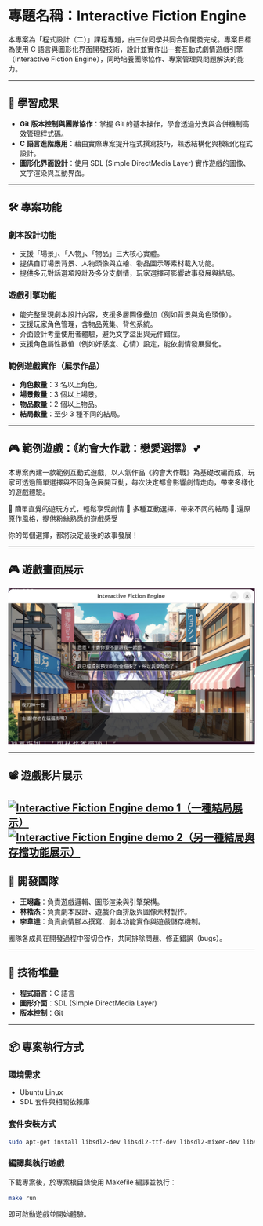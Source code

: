 # 專題名稱：Interactive Fiction Engine

本專案為「程式設計（二）」課程專題，由三位同學共同合作開發完成。專案目標為使用 C 語言與圖形化界面開發技術，設計並實作出一套互動式劇情遊戲引擎（Interactive Fiction Engine），同時培養團隊協作、專案管理與問題解決的能力。

---

## 🌟 學習成果
- **Git 版本控制與團隊協作**：掌握 Git 的基本操作，學會透過分支與合併機制高效管理程式碼。
- **C 語言進階應用**：藉由實際專案提升程式撰寫技巧，熟悉結構化與模組化程式設計。
- **圖形化界面設計**：使用 SDL (Simple DirectMedia Layer) 實作遊戲的圖像、文字渲染與互動界面。

---

## 🛠️ 專案功能

### 劇本設計功能
- 支援「場景」、「人物」、「物品」三大核心實體。
- 提供自訂場景背景、人物頭像與立繪、物品圖示等素材載入功能。
- 提供多元對話選項設計及多分支劇情，玩家選擇可影響故事發展與結局。

### 遊戲引擎功能
- 能完整呈現劇本設計內容，支援多層圖像疊加（例如背景與角色頭像）。
- 支援玩家角色管理，含物品蒐集、背包系統。
- 介面設計考量使用者體驗，避免文字溢出與元件錯位。
- 支援角色屬性數值（例如好感度、心情）設定，能依劇情發展變化。

### 範例遊戲實作（展示作品）
- **角色數量**：3 名以上角色。
- **場景數量**：3 個以上場景。
- **物品數量**：2 個以上物品。
- **結局數量**：至少 3 種不同的結局。

---

## 🎮 範例遊戲：《約會大作戰：戀愛選擇》 💕

本專案內建一款範例互動式遊戲，以人氣作品《約會大作戰》為基礎改編而成，玩家可透過簡單選擇與不同角色展開互動，每次決定都會影響劇情走向，帶來多樣化的遊戲體驗。

🔹 簡單直覺的遊玩方式，輕鬆享受劇情
🔹 多種互動選擇，帶來不同的結局
🔹 還原原作風格，提供粉絲熟悉的遊戲感受

你的每個選擇，都將決定最後的故事發展！

---

## 🎮 遊戲畫面展示

<img src="example-game/assets/遊戲畫面.png" alt="遊戲畫面展示" width="600">

---
## 📽️ 遊戲影片展示
[![Interactive Fiction Engine demo 1（一種結局展示）](https://img.youtube.com/vi/EYNlMCSCNp7kW-GU/maxresdefault.jpg)](https://youtu.be/0ItmGbNH_2g?si=EYNlMCSCNp7kW-GU)
[![Interactive Fiction Engine demo 2（另一種結局與存擋功能展示）](https://img.youtube.com/vi/sWRCgIb8StLft9Gp/maxresdefault.jpg)](https://youtu.be/WbrB6stzet8?si=sWRCgIb8StLft9Gp)
---

## 🤝 開發團隊
- **王翊鑫**：負責遊戲邏輯、圖形渲染與引擎架構。
- **林楷杰**：負責劇本設計、遊戲介面排版與圖像素材製作。
- **李韋達**：負責劇情腳本撰寫、劇本功能實作與遊戲儲存機制。

團隊各成員在開發過程中密切合作，共同排除問題、修正錯誤（bugs）。

---

## 🔧 技術堆疊
- **程式語言**：C 語言
- **圖形介面**：SDL (Simple DirectMedia Layer)
- **版本控制**：Git

---

## 📦 專案執行方式

### 環境需求
- Ubuntu Linux
- SDL 套件與相關依賴庫

### 套件安裝方式

```bash
sudo apt-get install libsdl2-dev libsdl2-ttf-dev libsdl2-mixer-dev libsdl2-image-dev
```

### 編譯與執行遊戲

下載專案後，於專案根目錄使用 Makefile 編譯並執行：

```bash
make run
```

即可啟動遊戲並開始體驗。

